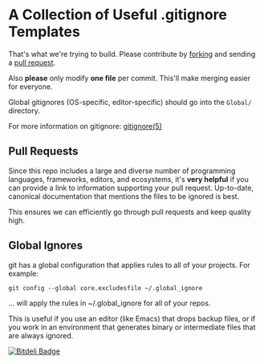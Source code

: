 # A Collection of Useful .gitignore Templates

That's what we're trying to build. Please contribute
by [forking][fk] and sending a [pull request][pr].

Also **please** only modify **one file** per commit. This'll
make merging easier for everyone.

Global gitignores (OS-specific, editor-specific) should go into the
`Global/` directory.

For more information on gitignore: [gitignore(5)][g5]

[fk]: http://help.github.com/forking/
[pr]: http://help.github.com/pull-requests/
[g5]: http://man.cx/gitignore

## Pull Requests

Since this repo includes a large and diverse
number of programming languages, frameworks, editors,
and ecosystems, it's **very helpful** if you can provide 
a link to information supporting your pull request. 
Up-to-date, canonical documentation that mentions the files 
to be ignored is best.

This ensures we can efficiently go through pull requests
and keep quality high.

## Global Ignores

git has a global configuration that applies rules to all of
your projects. For example:

    git config --global core.excludesfile ~/.global_ignore

... will apply the rules in ~/.global_ignore for all of your repos.

This is useful if you use an editor (like Emacs) that drops backup files,
or if you work in an environment that generates binary or intermediate
files that are always ignored.


[![Bitdeli Badge](https://d2weczhvl823v0.cloudfront.net/glix/gitignore/trend.png)](https://bitdeli.com/free "Bitdeli Badge")

